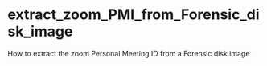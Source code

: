 # extract_zoom_PMI_from_Forensic_disk_image
How to extract the zoom Personal Meeting ID from a Forensic disk image
